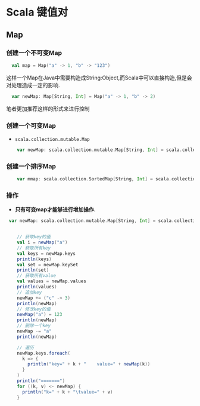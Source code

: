 # Scala 键值对
## Map
### 创建一个不可变Map
```scala
  val map = Map("a" -> 1, "b" -> "123")
```
这样一个Map在Java中需要构造成String:Object,而Scala中可以直接构造,但是会对处理造成一定的影响.
```scala
  var newMap: Map[String, Int] = Map("a" -> 1, "b" -> 2)
```
笔者更加推荐这样的形式来进行控制

### 创建一个可变Map
- `scala.collection.mutable.Map`
```scala
    var newMap: scala.collection.mutable.Map[String, Int] = scala.collection.mutable.Map("a" -> 1, "b" -> 2)
```

### 创建一个排序Map
```scala
    var mmap: scala.collection.SortedMap[String, Int] = scala.collection.SortedMap("a" -> 1)
```

### 操作
- **只有可变map才能够进行增加操作.**
```scala
 var newMap: scala.collection.mutable.Map[String, Int] = scala.collection.mutable.Map("a" -> 1, "b" -> 2)


    // 获取key的值
    val i = newMap("a")
    // 获取所有key
    val keys = newMap.keys
    println(keys)
    val set = newMap.keySet
    println(set)
    // 获取所有value
    val values = newMap.values
    println(values)
    // 追加key
    newMap += ("c" -> 3)
    println(newMap)
    // 修改key的值
    newMap("a") = 123
    println(newMap)
    // 删除一个key
    newMap -= "a"
    println(newMap)

    // 遍历
    newMap.keys.foreach(
      k => {
        println("key=" + k + "    value=" + newMap(k))
      }
    )
    println("=======")
    for ((k, v) <- newMap) {
      println("k=" + k + "\tvalue=" + v)
    }

```